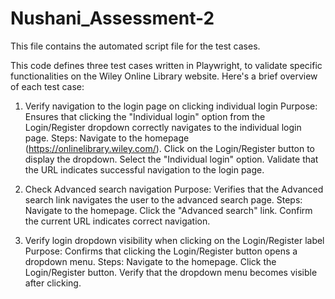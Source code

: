 # Nushani_Assessment-2
This file contains the automated script file for the test cases.

This code defines three test cases written in Playwright, to validate specific functionalities on the Wiley Online Library website. Here's a brief overview of each test case:

1. Verify navigation to the login page on clicking individual login
Purpose: Ensures that clicking the "Individual login" option from the Login/Register dropdown correctly navigates to the individual login page.
Steps:
Navigate to the homepage (https://onlinelibrary.wiley.com/).
Click on the Login/Register button to display the dropdown.
Select the "Individual login" option.
Validate that the URL indicates successful navigation to the login page.

2. Check Advanced search navigation
Purpose: Verifies that the Advanced search link navigates the user to the advanced search page.
Steps:
Navigate to the homepage.
Click the "Advanced search" link.
Confirm the current URL indicates correct navigation.

3. Verify login dropdown visibility when clicking on the Login/Register label
Purpose: Confirms that clicking the Login/Register button opens a dropdown menu.
Steps:
Navigate to the homepage.
Click the Login/Register button.
Verify that the dropdown menu becomes visible after clicking.
